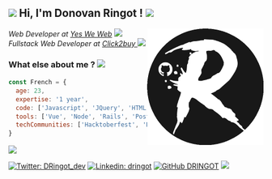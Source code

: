 
<h2><img src="https://media.giphy.com/media/4BJCvMoLPePq8/giphy.gif" width="30"> Hi, I'm Donovan Ringot ! <img src="https://media.giphy.com/media/24FWanKv8RNGWxJxCZ/giphy.gif" width="50"></h2><img align='right' src="https://github.com/DRINGOT/DRINGOT/blob/main/imageedit_17_4644176584.gif" width="230">

<p><em>Web Developer at <a href="https://www.grandeecolenumerique.fr/formations/yes-we-web-formation-developpement-web">Yes We Web</a>
<img src="https://media.giphy.com/media/SUEN0j6R09jeEriEWr/giphy.gif" width="40">
</br>Fullstack Web Developer at <a href="https://www.click2buy.com/"> Click2buy </a><img src="https://media.giphy.com/media/QXhSr6NDR4F5t69GL8/giphy.gif" width="40">
</em></p>

<div class="g-ytsubscribe" data-channelid="UCF-iEC1MDCVTw9G-kSZWV9A" data-layout="full" data-count="default"></div>

### What else about me ? <img src="https://media.giphy.com/media/efCemwT8zagJ3JZTxX/giphy.gif" width="50">

```javascript
const French = {
  age: 23,
  expertise: '1 year',
  code: ['Javascript', 'JQuery', 'HTML', 'CSS', 'Ruby', 'SQL','PHP'],
  tools: ['Vue', 'Node', 'Rails', 'Postgres'],
  techCommunities: ['Hacktoberfest', 'Daily.dev', 'Dokuwiki']
}
```
<a href="https://github.com/anuraghazra/github-readme-stats">
  <img align="center" src="https://github-readme-stats.vercel.app/api?username=dringot&show_icons=true&count_private=true&hide_title=TRUE&title_color=FFA500&icon_color=FFA500&hide_border=true&include_all_commits=true&hide=issues" />
</a>

[![Twitter: DRingot_dev](https://img.shields.io/twitter/follow/DRingot_dev?style=social)](https://twitter.com/DRingot_dev)
[![Linkedin: dringot](https://img.shields.io/badge/-Dringot-blue?style=flat-square&logo=Linkedin&logoColor=white&link=https://www.linkedin.com/in/dringot/)](https://www.linkedin.com/in/dringot/)
[![GitHub DRINGOT](https://img.shields.io/github/followers/dringot?label=follow&style=social)](https://github.com/DRINGOT)
<img src="https://img.shields.io/badge/youtube-%23FF0000.svg?&style=for-the-badge&logo=youtube&logoColor=white" width="75" href="https://www.youtube.com/channel/UCF-iEC1MDCVTw9G-kSZWV9A">


<!--
**DRINGOT/DRINGOT** is a ✨ _special_ ✨ repository because its `README.md` (this file) appears on your GitHub profile.

Here are some ideas to get you started:

- 🔭 I’m currently working on ...
- 🌱 I’m currently learning ...
- 👯 I’m looking to collaborate on ...
- 🤔 I’m looking for help with ...
- 💬 Ask me about ...
- 📫 How to reach me: ...
- 😄 Pronouns: ...
- ⚡ Fun fact: ...
-->

